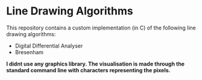 # Line Drawing Algorithms
This repository contains a custom implementation (in C) of the following line drawing algorithms:

- Digital Differential Analyser 
- Bresenham

**I didnt use any graphics library. The visualisation is made through the standard command line with characters representing the pixels.**
